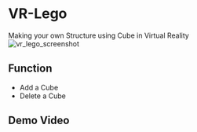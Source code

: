 # VR-Lego
Making your own Structure using Cube in Virtual Reality
![vr_lego_screenshot](https://github.com/hankyojeong/VR-Lego/tree/master/pictures/vr_lego_screenshot.png)

## Function
* Add a Cube 
* Delete a Cube

## Demo Video
